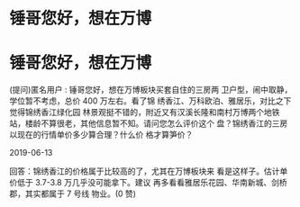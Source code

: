 # 锤哥您好，想在万博

# 锤哥您好，想在万博

(提问)匿名用户 : 锤哥您好，想在万博板块买套自住的三房两 卫户型，闹中取静，学位暂不考虑，总价 400 万左右。看了锦 绣香江、万科欧泊、雅居乐，对比之下觉得锦绣香江绿化园 林景观挺不错的，附近又有汉溪长隆和南村万博两个地铁 站，楼龄不算很老，其他信息暂不知。请问您怎么评价这个 盘？锦绣香江的三房以现在的行情单价多少算合理？什么价 格才算笋价？

2019-06-13

回答：锦绣香江的价格属于比较高的了，尤其在万博板块来 看是这样子。估计单价低于 3.7-3.8 万几乎没可能拿下。建议 再多看看雅居乐花园、华南新城、剑桥郡，其实都属于 7 号线 物业。(0 赞)